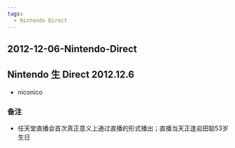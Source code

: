 ```yaml
---
tags:
  - Nintendo Direct
---
```


## 2012-12-06-Nintendo-Direct
Nintendo 生 Direct 2012.12.6
---------------------------

*   niconico

### 备注

*   任天堂直播会首次真正意义上通过直播的形式播出；直播当天正逢岩田聪53岁生日
